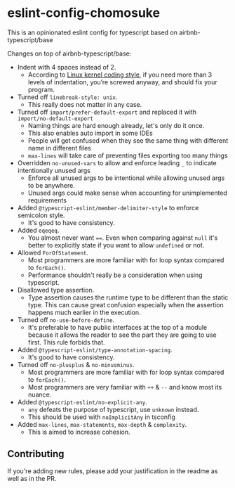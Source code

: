 # eslint-config-chomosuke
This is an opinionated eslint config for typescript based on airbnb-typescript/base

Changes on top of airbnb-typescript/base:
- Indent with 4 spaces instead of 2.
    - According to [Linux kernel coding style](https://www.kernel.org/doc/html/v4.10/process/coding-style.html#indentation), if you need more than 3 levels of indentation, you’re screwed anyway, and should fix your program.
- Turned off `linebreak-style: unix`.
    - This really does not matter in any case.
- Turned off `import/prefer-default-export` and replaced it with `import/no-default-export`
    - Naming things are hard enough already, let's only do it once.
    - This also enables auto import in some IDEs
    - People will get confused when they see the same thing with different name in different files
    - `max-lines` will take care of preventing files exporting too many things
- Overridden `no-unused-vars` to allow and enforce leading `_` to indicate intentionally unused args
    - Enforce all unused args to be intentional while allowing unused args to be anywhere.
    - Unused args could make sense when accounting for unimplemented requirements
- Added `@typescript-eslint/member-delimiter-style` to enforce semicolon style.
    - It's good to have consistency.
- Added `eqeqeq`.
    - You almost never want `==`. Even when comparing against `null` it's better to explicitly state if you want to allow `undefined` or not.
- Allowed `ForOfStatement`.
    - Most programmers are more familiar with for loop syntax compared to `forEach()`.
    - Performance shouldn't really be a consideration when using typescript.
- Disallowed type assertion.
    - Type assertion causes the runtime type to be different than the static type. This can cause great confusion especially when the assertion happens much earlier in the execution.
- Turned off `no-use-before-define`.
    - It's preferable to have public interfaces at the top of a module because it allows the reader to see the part they are going to use first. This rule forbids that.
- Added `@typescript-eslint/type-annotation-spacing`.
    - It's good to have consistency.
- Turned off `no-plusplus` & `no-minusminus`.
    - Most programmers are more familiar with for loop syntax compared to `forEach()`.
    - Most programmers are very familiar with `++` & `--` and know most its nuance.
- Added `@typescript-eslint/no-explicit-any`.
    - `any` defeats the purpose of typescript, use `unknown` instead.
    - This should be used with `noImplicitAny` in tsconfig
- Added `max-lines`, `max-statements`, `max-depth` & `complexity`.
    - This is aimed to increase cohesion.

## Contributing
If you're adding new rules, please add your justification in the readme as well as in the PR.
